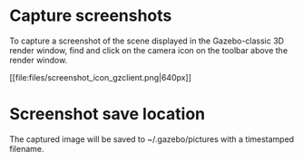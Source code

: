 # Capture screenshots

To capture a screenshot of the scene displayed in the Gazebo-classic 3D render window, find and click on the camera icon on the toolbar above the render window.

[[file:files/screenshot_icon_gzclient.png|640px]]

# Screenshot save location

The captured image will be saved to ~/.gazebo/pictures with a timestamped filename.
